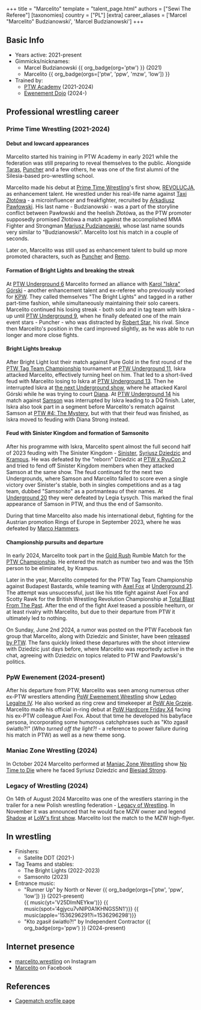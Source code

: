 +++
title = "Marcelito"
template = "talent_page.html"
authors = ["Sewi The Referee"]
[taxonomies]
country = ["PL"]
[extra]
career_aliases = ['Marcel "Marcelito" Budzianowski', 'Marcel Budzianowski']
+++

## Basic Info

* Years active: 2021-present
* Gimmicks/nicknames:
  - Marcel Budzianowski {{ org_badge(org='ptw') }} (2021)
  - Marcelito {{ org_badge(orgs=['ptw', 'ppw', 'mzw', 'low']) }}
* Trained by:
  - [PTW Academy](@/o/ptw-academy.md) (2021-2024)
  - [Ewenement Dojo](@/o/ewenement-dojo.md) (2024-)

## Professional wrestling career

### Prime Time Wrestling (2021-2024)

#### Debut and lowcard appearances

Marcelito started his training in PTW Academy in early 2021 while the federation was still preparing to reveal themselves to the public. Alongside [Taras](@/w/taras.md), [Puncher](@/w/puncher.md) and a few others, he was one of the first alumni of the Silesia-based pro-wrestling school.

Marcelito made his debut at [Prime Time Wrestling](@/o/ptw.md)'s first show, [REVOLUCJA](@/e/ptw/2021-10-09-ptw-1-revolucja.md), as enhancement talent.
He wrestled under his real-life name against [Taxi Złotówa](@/w/taxi-zlotowa.md) - a microinfluencer and freakfighter, recruited by [Arkadiusz Pawłowski](@/w/pan-pawlowski.md).
His last name - Budzianowski - was a part of the storyline conflict between Pawłowski and the heelish Złotówa, as the PTW promoter supposedly promised Złotówa a match against the accomplished MMA Fighter and Strongman [Mariusz Pudzianowski][pudzian], whose last name sounds very similar to "Budzianowski". Marcelito lost his match in a couple of seconds.

Later on, Marcelito was still used as enhancement talent to build up more promoted characters, such as [Puncher](@/w/puncher.md) and [Remo](@/w/remo.md).

#### Formation of Bright Lights and breaking the streak

At [PTW Underground 6](@/e/ptw/2022-06-26-ptw-underground-6.md) Marcelito formed an alliance with [Karol "Iskra" Górski](@/w/iskra.md) - another enhancement talent and ex-referee who previously worked for [KPW](@/o/kpw.md).
They called themselves "The Bright Lights" and tagged in a rather part-time fashion, while simultaneously maintaining their solo careers.
Marcelito continued his losing streak - both solo and in tag team with Iskra - up until [PTW Underground 9](/e/ptw/2022-10-30-ptw-underground-9.md), when he finally defeated one of the main event stars - Puncher - who was distracted by [Robert Star](@/w/robert-star.md), his rival.
Since then Marcelito's position in the card improved slightly, as he was able to run longer and more close fights.

#### Bright Lights breakup

After Bright Light lost their match against Pure Gold in the first round of the [PTW Tag Team Championship](@/c/ptw-tag-team-championship.md) tournament at [PTW Underground 11](@/e/ptw/2023-01-29-ptw-underground-11.md), Iskra attacked Marcelito, effectively turning heel on him.
That led to a short-lived feud with Marcelito losing to Iskra at [PTW Underground 13](@/e/ptw/2023-03-26-ptw-underground-13.md).
Then he interrupted Iskra at [the next Underground show](@/e/ptw/2023-04-23-ptw-underground-14.md), where he attacked Karol Górski while he was trying to court [Diana](@/w/diana-strong.md).
At [PTW Underground 14](@/e/ptw/2023-04-23-ptw-underground-14.md) his match against [Samson](@/w/samson.md) was interrupted by Iskra leading to a DQ finish.
Later, Iskra also took part in a segment before Marcelito's rematch against Samson at [PTW #4: The Mystery](@/e/ptw/2023-06-25-ptw-4-mystery.md), but with that their feud was finished, as Iskra moved to feuding with Diana Strong instead.

#### Feud with Sinister Kingdom and formation of Samsonito

After his programme with Iskra, Marcelito spent almost the full second half of 2023 feuding with The Sinister Kingdom - [Sinister](@/w/sinister.md), [Syriusz Dziedzic](@/w/dziedzic.md) and [Krampus](@/w/krampus.md).
He was defeated by the "reborn" Dziedzic at [PTW x RyuCon 2](@/e/ptw/2023-07-16-ptw-x-ryucon.md) and tried to fend off Sinister Kingdom members when they attacked Samson at the same show.
The feud continued for the next two Undergrounds, where Samson and Marcelito failed to score even a single victory over Sinister's stable, both in singles competitions and as a tag team, dubbed "Samsonito" as a portmanteau of their names.
At [Underground 20](@/e/ptw/2023-12-10-ptw-underground-20.md) they were defeated by Legia Łysych. This marked the final appearance of Samson in PTW, and thus the end of Samsonito.

During that time Marcelito also made his international debut, fighting for the Austrian promotion Rings of Europe in September 2023, where he was defeated by [Marco Hammers](@/w/marco-hammers.md).

#### Championship pursuits and departure

In early 2024, Marcelito took part in the [Gold Rush](@/e/ptw/2024-02-03-ptw-5-gold-rush.md) Rumble Match for the [PTW Championship](@/c/ptw-championship.md). He entered the match as number two and was the 15th person to be eliminated, by Krampus.

Later in the year, Marcelito competed for the PTW Tag Team Championship against Budapest Bastards, while teaming with [Axel Fox](@/w/axel-fox.md) at [Underground 21](@/e/ptw/2024-04-13-ptw-underground-21.md).
The attempt was unsuccessful, just like his title fight against Axel Fox and Scotty Rawk for the British Wrestling Revolution Championship at [Total Blast From The Past](@/e/ptw/2024-05-11-ptw-6.md).
After the end of the fight Axel teased a possible heelturn, or at least rivalry with Marcelito, but due to their departure from PTW it ultimately led to nothing.

On Sunday, June 2nd 2024, a rumor was posted on the PTW Facebook fan group that Marcelito, along with Dziedzic and Sinister, have been [released by PTW](@/a/ptw-exits.md). The fans quickly linked these departures with the shoot interview with Dziedzic just days before, where Marcelito was reportedly active in the chat, agreeing with Dziedzic on topics related to PTW and Pawłowski's politics.

### PpW Ewenement (2024-present)

After his departure from PTW, Marcelito was seen among numerous other ex-PTW wrestlers attending [PpW Ewenement Wrestling](@/o/ppw.md) show [Ledwo Legalne IV](@/e/ppw/2024-06-08-ppw-ledwo-legalne-4.md).
He also worked as ring crew and timekeeper at [PpW Ale Grzeje](@/e/ppw/2024-07-13-ppw-ale-grzeje.md).
Marcelito made his official in-ring debut at [PpW Hardcore Friday X4](@/e/ppw/2024-08-23-ppw-hardcore-friday-x4.md) facing his ex-PTW colleague Axel Fox.
About that time he developed his babyface persona, incorporating some humorous catchphrases such as "Kto zgasił światło?!" (_Who turned off the light?!_ - a reference to power failure during his match in PTW) as well as a new theme song.

### Maniac Zone Wrestling (2024)

In October 2024 Marcelito performed at [Maniac Zone Wrestling](@/o/mzw.md) show [No Time to Die](@/e/mzw/2024-10-12-mzw-no-time-to-die.md) where he faced Syriusz Dziedzic and [Biesiad Strong](@/w/biesiad.md).

### Legacy of Wrestling (2024)

On 14th of August 2024 Marcelito was one of the wrestlers starring in the trailer for a new Polish wrestling federation - [Legacy of Wrestling](@/o/low.md).
In November it was announced that he would face MZW owner and legend [Shadow](@/w/shadow.md) at [LoW's first show](@/e/low/2024-12-01-low-1.md). Marcelito lost the match to the MZW high-flyer.

## In wrestling

* Finishers:
  - Satelite DDT (2021-)
* Tag Teams and stables:
  - The Bright Lights (2022-2023)
  - Samsonito (2023)
* Entrance music:
  - "Runner Up" by North or Never
 {{ org_badge(orgs=['ptw', 'ppw', 'low']) }} (2021-present) <br>
 {{ music(yt='V25DImNEYkw')}}
 {{ music(spot='4gjycu7vNIP0A1KHNGS5N1')}}
 {{ music(apple='1536296291?i=1536296298')}}
  - "Kto zgasił światło?!" by Independent Contractor
 {{ org_badge(org='ppw') }} (2024-present) <br>

## Internet presence

* [marcelito.wrestling](https://www.instagram.com/marcelito.wrestling/) on Instagram
* [Marcelito](https://www.facebook.com/marcelito.wrestler) on Facebook

## References

* [Cagematch profile page](https://www.cagematch.net/?id=2&nr=27414)

[pudzian]: //pl.wikipedia.org/wiki/Mariusz_Pudzianowski
